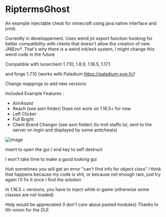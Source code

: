 # RiptermsGhost
An example injectable cheat for minecraft using java native interface and jvmti.

Currently in developpement.
Uses weird jni export function hooking for better compatibility with clients that doesn't allow the creation of new JNIEnv*. That's why there is a weird init/exit system, I might change this weird code in the future

Compatible with lunarclient 1.7.10, 1.8.9, 1.16.5, 1.17.1

and forge 1.7.10 (works with Paladium https://paladium-pvp.fr/)

Change mappings to add new versions

Included Example Features :
- AimAssist
- Reach (see asm folder) Does not work on 1.16.5+ for now
- Left Clicker
- Full Bright
- Client Brand Changer (see asm folder) (to troll staffs lol, sent to the server on login and displayed by some anticheats)

![image](https://github.com/Lefraudeur/RiptermsGhost/assets/91006387/39690baa-859a-4ea2-a9b0-dfbc8cbfe472)

insert to open the gui / end key to self destruct

I won't take time to make a good looking gui

Huh sometimes you will get an error "can't find info for object class"
I think that happens because my code is shit, or because not enough ram, just try again
I'll fix it once I find the solution

In 1.16.5 + versions, you have to inject while in game (otherwise some classes are not loaded)

Help would be appreciated (I don't care about pasted modules)
Thanks to t0r-onion for the GUI
